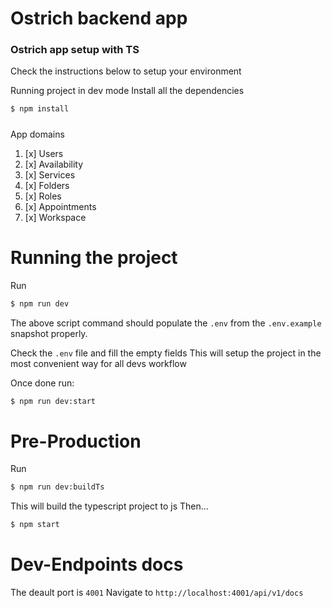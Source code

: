 # Ostrich backend app
###  Ostrich app setup with TS
Check the instructions below to setup your environment

Running project in dev mode
Install all the dependencies
```sh
$ npm install
```
#####
App domains
1. [x] Users
1. [x] Availability
1. [x] Services
1. [x] Folders
1. [x] Roles
1. [x] Appointments
1. [x] Workspace
# Running the project
Run
```sh
$ npm run dev
```
The above script command should populate the `.env` from the `.env.example` snapshot properly.

Check the `.env` file and fill the empty fields
This will setup the project in the most convenient way for all devs workflow

Once done run:
```sh
$ npm run dev:start
```

# Pre-Production
Run
```sh
$ npm run dev:buildTs
```
This will build the typescript project to js
Then...
```sh
$ npm start
```
# Dev-Endpoints docs
The deault port is `4001`
Navigate to `http://localhost:4001/api/v1/docs`
